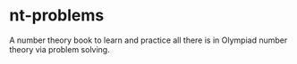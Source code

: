 # nt-problems
A number theory book to learn and practice all there is in Olympiad number theory via problem solving. 

